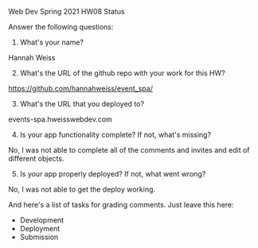 
Web Dev Spring 2021 HW08 Status

Answer the following questions:


1. What's your name?

Hannah Weiss

2. What's the URL of the github repo with your work for this HW?

https://github.com/hannahweiss/event_spa/

3. What's the URL that you deployed to?

events-spa.hweisswebdev.com


4. Is your app functionality complete? If not, what's missing?

No, I was not able to complete all of the comments and invites and edit of different objects.

5. Is your app properly deployed? If not, what went wrong?


No, I was not able to get the deploy working.


And here's a list of tasks for grading comments. Just leave this here:
 - Development
 - Deployment
 - Submission
